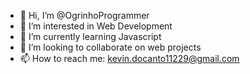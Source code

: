 - 👋 Hi, I’m @OgrinhoProgrammer
- 👀 I’m interested in Web Development
- 🌱 I’m currently learning Javascript
- 💞️ I’m looking to collaborate on web projects
- 📫 How to reach me: kevin.docanto11229@gmail.com

<!---
OgrinhoProgrammer/OgrinhoProgrammer is a ✨ special ✨ repository because its `README.md` (this file) appears on your GitHub profile.
You can click the Preview link to take a look at your changes.
--->
